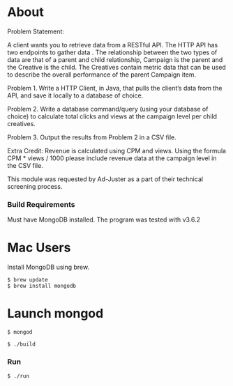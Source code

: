 # About

Problem Statement:

A client wants you to retrieve data from a RESTful API. The HTTP API has two endpoints to gather data . The relationship between the two types of data are that of a parent and child relationship, Campaign is the parent and the Creative is the child. The Creatives contain metric data that can be used to describe the overall performance of the parent Campaign item.

Problem 1.
Write a HTTP Client, in Java, that pulls the client’s data from the API, and save it locally to a database of choice.

Problem 2.
Write a database command/query (using your database of choice) to calculate total clicks and views at the campaign level per child creatives.

Problem 3.
Output the results from Problem 2 in a CSV file.

Extra Credit:  Revenue is calculated using CPM and views. Using the formula CPM * views / 1000 please include revenue data at the campaign level in the CSV file.

This module was requested by Ad-Juster as a part
of their technical screening process.

### Build Requirements
Must have MongoDB installed. The program was tested with v3.6.2

# Mac Users
Install MongoDB using brew.
```
$ brew update
$ brew install mongodb
```

# Launch mongod
```
$ mongod
```

```
$ ./build 
```

### Run

```
$ ./run
```
